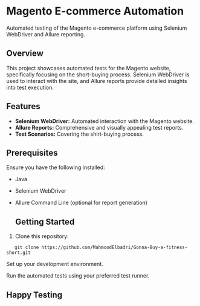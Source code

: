 # Magento E-commerce Automation

Automated testing of the Magento e-commerce platform using Selenium WebDriver and Allure reporting.


## Overview

This project showcases automated tests for the Magento website, specifically focusing on the short-buying process.
Selenium WebDriver is used to interact with the site, and Allure reports provide detailed insights into test execution.

## Features

- **Selenium WebDriver:** Automated interaction with the Magento website.
- **Allure Reports:** Comprehensive and visually appealing test reports.
- **Test Scenarios:** Covering the shirt-buying process.

## Prerequisites

Ensure you have the following installed:

- Java
- Selenium WebDriver
- Allure Command Line (optional for report generation)

  ## Getting Started

1. Clone this repository:
   
```
   git clone https://github.com/MahmoodElbadri/Gonna-Buy-a-fitness-short.git
```

   Set up your development environment.

   Run the automated tests using your preferred test runner.

## Happy Testing
